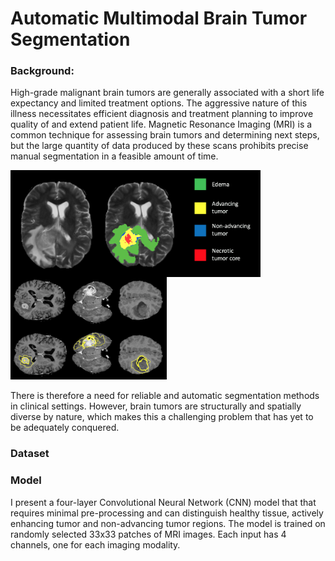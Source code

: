 # Automatic Multimodal Brain Tumor Segmentation

### Background:

High-grade malignant brain tumors are generally associated with a short life expectancy and limited treatment options. The aggressive nature of this illness necessitates efficient diagnosis and treatment planning to improve quality of and extend patient life. Magnetic Resonance Imaging (MRI) is a common technique for assessing brain tumors and determining next steps, but the large quantity of data produced by these scans prohibits precise manual segmentation in a feasible amount of time.

<img align='left' src="images/segmented_slice.png" width='400'>
<img src="images/tumor_diversity.png" width='250'>

There is therefore a need for reliable and automatic segmentation methods in clinical settings. However, brain tumors are structurally and spatially diverse by nature, which makes this a challenging problem that has yet to be adequately conquered.

### Dataset

### Model

I present a four-layer Convolutional Neural Network (CNN) model that that requires minimal pre-processing and can distinguish healthy tissue, actively enhancing tumor and non-advancing tumor regions. The model is trained on randomly selected 33x33 patches of MRI images. Each input has 4 channels, one for each imaging modality.
